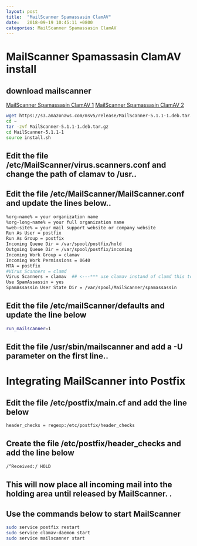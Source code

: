 ```yaml
---
layout: post
title:  "MailScanner Spamassasin ClamAV"
date:   2018-09-19 10:45:11 +0800
categories: MailScanner Spamassasin ClamAV
---
```


# MailScanner Spamassasin ClamAV install

## download mailscanner
[MailScanner Spamassasin ClamAV 1](http://www.linuxmail.info/mailscanner-postfix-clamav-spamassassin-howto-ubuntu-10-04/)
[MailScanner Spamassasin ClamAV 2](https://blog.csdn.net/zstack_org/article/details/71514332)

```bash
wget https://s3.amazonaws.com/msv5/release/MailScanner-5.1.1-1.deb.tar.gz
cd ~
tar -zvf MailScanner-5.1.1-1.deb.tar.gz
cd MailScanner-5.1.1-1
source install.sh
```

## Edit the file /etc/MailScanner/virus.scanners.conf and change the path of clamav to /usr..


## Edit the file /etc/MailScanner/MailScanner.conf and update the lines below..
```bash
%org-name% = your organization name
%org-long-name% = your full organization name
%web-site% = your mail support website or company website
Run As User = postfix
Run As Group = postfix
Incoming Queue Dir = /var/spool/postfix/hold
Outgoing Queue Dir = /var/spool/postfix/incoming
Incoming Work Group = clamav
Incoming Work Permissions = 0640
MTA = postfix
#Virus Scanners = clamd
Virus Scanners = clamav  ## <---*** use clamav instand of clamd this to  remove the permission error!!**
Use SpamAssassin = yes
SpamAssassin User State Dir = /var/spool/MailScanner/spamassassin
```

## Edit the file /etc/mailScanner/defaults and update the line below 
```bash
run_mailscanner=1
```

## Edit the file /usr/sbin/mailscanner and add a -U parameter on the first line..

# Integrating MailScanner into Postfix

## Edit the file /etc/postfix/main.cf and add the line below 
```bash
header_checks = regexp:/etc/postfix/header_checks
```

##  Create the file /etc/postfix/header_checks and add the line below 

```bash
/^Received:/ HOLD
```
## This will now place all incoming mail into the holding area until released by MailScanner. .

## Use the commands below to start MailScanner
```bash
sudo service postfix restart
sudo service clamav-daemon start
sudo service mailscanner start
```